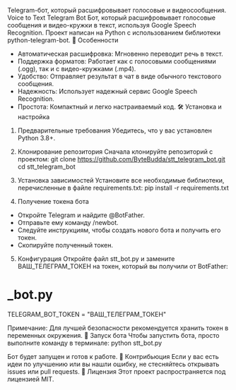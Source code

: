 Telegram-бот, который расшифровывает голосовые и видеосообщения.
Voice to Text Telegram Bot
Бот, который расшифровывает голосовые сообщения и видео-кружки в текст, используя Google Speech Recognition. Проект написан на Python с использованием библиотеки python-telegram-bot.
🚀 Особенности
 * Автоматическая расшифровка: Мгновенно переводит речь в текст.
 * Поддержка форматов: Работает как с голосовыми сообщениями (.ogg), так и с видео-кружками (.mp4).
 * Удобство: Отправляет результат в чат в виде обычного текстового сообщения.
 * Надежность: Использует надежный сервис Google Speech Recognition.
 * Простота: Компактный и легко настраиваемый код.
🛠️ Установка и настройка
1. Предварительные требования
Убедитесь, что у вас установлен Python 3.8+.
2. Клонирование репозитория
Сначала клонируйте репозиторий с проектом:
git clone https://github.com/ByteBudda/stt_telegram_bot.git
cd stt_telegram_bot

3. Установка зависимостей
Установите все необходимые библиотеки, перечисленные в файле requirements.txt:
pip install -r requirements.txt

4. Получение токена бота
 * Откройте Telegram и найдите @BotFather.
 * Отправьте ему команду /newbot.
 * Следуйте инструкциям, чтобы создать нового бота и получить его токен.
 * Скопируйте полученный токен.
5. Конфигурация
Откройте файл stt_bot.py и замените ВАШ_ТЕЛЕГРАМ_ТОКЕН на токен, который вы получили от BotFather:
# _bot.py
TELEGRAM_BOT_TOKEN = "ВАШ_ТЕЛЕГРАМ_ТОКЕН" 

Примечание: Для лучшей безопасности рекомендуется хранить токен в переменных окружения.
🏃 Запуск бота
Чтобы запустить бота, просто выполните команду в терминале:
python stt_bot.py

Бот будет запущен и готов к работе.
🤝 Контрибьюция
Если у вас есть идеи по улучшению или вы нашли ошибку, не стесняйтесь открывать issues или pull requests.
📄 Лицензия
Этот проект распространяется под лицензией MIT. 
